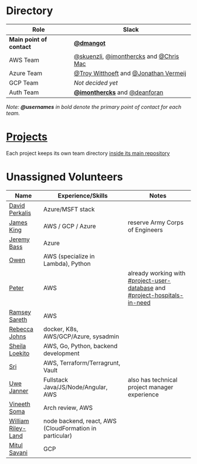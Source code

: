 # Directory

| Role | Slack |
| --- | --- |
| **Main point of contact** | [**@dmangot**](https://helpfulengineering.slack.com/team/UV9R7QTU3) |
| AWS Team | [@skuenzli](https://helpfulengineering.slack.com/team/UV4C6N0M9), [@imonthercks](https://helpfulengineering.slack.com/team/U01063BPVHV) and [@Chris Mac](https://helpfulengineering.slack.com/team/U0101D9734M) |
| Azure Team | [@Troy Witthoeft](https://helpfulengineering.slack.com/team/UUXNLFC83) and [@Jonathan Vermeij](https://helpfulengineering.slack.com/team/UV40B6S82) |
| GCP Team | *Not decided yet* |
| Auth Team | **[@imonthercks](https://helpfulengineering.slack.com/team/U01063BPVHV)** and [@deanforan](https://helpfulengineering.slack.com/team/U0103HBR7K4) |

_Note: **@usernames** in bold denote the primary point of contact for each team._

# [Projects](https://github.com/search?q=topic%3Aproject+org%3Ahelpfulengineering&type=Repositories)

<!-- Ideally -->
Each project keeps its own team directory [inside its main repository](https://github.com/search?q=topic%3Aproject+org%3Ahelpfulengineering&type=Repositories)


# Unassigned Volunteers

| Name | Experience/Skills | Notes |
| --- | --- | --- |
| [David Perkalis](https://app.slack.com/team/U01052T7XND) | Azure/MSFT stack ||
| [James King](https://app.slack.com/team/U0107RL042Y) | AWS / GCP / Azure | reserve Army Corps of Engineers |
| [Jeremy Bass](https://app.slack.com/team/U010H4XVBML) | Azure ||
| [Owen](https://app.slack.com/team/U0100NN6CS1) | AWS (specialize in Lambda), Python ||
| [Peter](https://app.slack.com/team/U010AK510F2) | AWS | already working with [#project-user-database](https://helpfulengineering.slack.com/archives/C010GTD5US0) and [#project-hospitals-in-need](https://helpfulengineering.slack.com/archives/C010UK6GQPR) |
| [Ramsey Sareth](https://app.slack.com/team/U010DLRQW0J) | AWS ||
| [Rebecca Johns](https://app.slack.com/team/U0108S72KL4) | docker, K8s, AWS/GCP/Azure, sysadmin ||
| [Sheila Loekito](https://helpfulengineering.slack.com/archives/D010M0PM29H) | AWS, Go, Python, backend development ||
| [Sri](https://app.slack.com/team/U010VVB2CVB) | AWS, Terraform/Terragrunt, Vault ||
| [Uwe Janner](https://app.slack.com/team/U010JJGPQ7K) | Fullstack Java/JS/Node/Angular, AWS | also has  technical project manager experience |
| [Vineeth Soma](https://app.slack.com/team/U0111QFRE0N) | Arch review, AWS ||
| [William Riley-Land](https://app.slack.com/team/U0107N17B0D) | node backend, react, AWS (CloudFormation in particular) ||
| [Mitul Savani](https://app.slack.com/team/U01122NCA1L) | GCP ||
